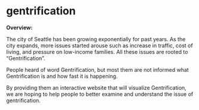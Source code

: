# gentrification

**Overview:**

The city of Seattle has been growing exponentially for past years. As the city expands, more issues started arouse such as increase in traffic, cost of living, and pressure on low-income families.  All these issues are rooted to “Gentrification”. 


People heard of word Gentrification, but most them are not informed what Gentrification is and how fast it is happening.

By providing them an interactive website that will visualize Gentrification, we are hoping to help people to better examine and understand the issue of gentrification. 
